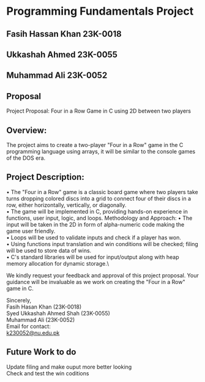 # Programming Fundamentals Project 
## Fasih Hassan Khan 23K-0018
## Ukkashah Ahmed 23K-0055
## Muhammad Ali 23K-0052

## Proposal
Project Proposal: Four in a Row Game in C using 2D between two players 
## Overview:
The project aims to create a two-player "Four in a Row" game in the C programming language using arrays, it will be similar to the console games of the DOS era.
## Project Description:
•	The "Four in a Row" game is a classic board game where two players take turns dropping colored discs into a grid to connect four of their discs in a row, either horizontally, vertically, or diagonally.\
•	The game will be implemented in C, providing hands-on experience in functions, user input, logic, and loops.
Methodology and Approach:
•	The input will be taken in the 2D in form of alpha-numeric code making the game user friendly.\
•	Loops will be used to validate inputs and check if a player has won.\
•	Using functions input translation and win conditions will be checked; filing will be used to store data of wins.\
•	C's standard libraries will be used for input/output along with heap memory allocation for dynamic storage.\

We kindly request your feedback and approval of this project proposal. Your guidance will be invaluable as we work on creating the "Four in a Row" game in C.

Sincerely,\
Fasih Hasan Khan (23K-0018)\
Syed Ukkashah Ahmed Shah (23K-0055)\
Muhammad Ali (23K-0052)\
Email for contact:\
k230052@nu.edu.pk

## Future Work to do
Update filing and make ouput more better looking\
Check and test the win coditions
